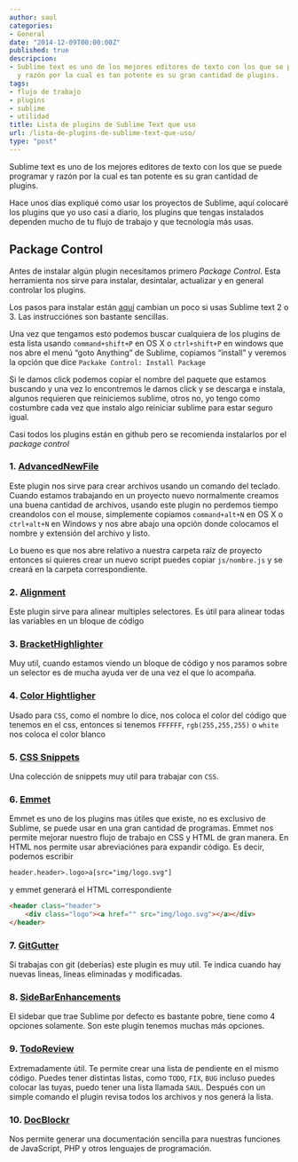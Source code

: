 ```yaml
---
author: saul
categories:
- General
date: "2014-12-09T00:00:00Z"
published: true
descripcion:
- Sublime text es uno de los mejores editores de texto con los que se puede programar
  y razón por la cual es tan potente es su gran cantidad de plugins.
tags:
- flujo de trabajo
- plugins
- sublime
- utilidad
title: Lista de plugins de Sublime Text que uso
url: /lista-de-plugins-de-sublime-text-que-uso/
type: "post"
---
```


Sublime text es uno de los mejores editores de texto con los que se puede programar y razón por la cual es tan potente es su gran cantidad de plugins.

Hace unos días expliqué como usar los proyectos de Sublime, aquí colocaré los plugins que yo uso casi a diario, los plugins que tengas instalados dependen mucho de tu flujo de trabajo y que tecnología más usas.  

## Package Control

Antes de instalar algún plugin necesitamos primero *Package Control*. Esta herramienta nos sirve para instalar, desintalar, actualizar y en general controlar los plugins.

Los pasos para instalar están [aquí][1] cambian un poco si usas Sublime text 2 o 3. Las instrucciónes son bastante sencillas.

Una vez que tengamos esto podemos buscar cualquiera de los plugins de esta lista usando `command+shift+P` en OS X o `ctrl+shift+P` en windows que nos abre el menú &#8220;goto Anything&#8221; de Sublime, copiamos &#8220;install&#8221; y veremos la opción que dice `Packake Control: Install Package`

Si le damos click podemos copiar el nombre del paquete que estamos buscando y una vez lo encontremos le damos click y se descarga e instala, algunos requieren que reiniciemos sublime, otros no, yo tengo como costumbre cada vez que instalo algo reiniciar sublime para estar seguro igual.

Casi todos los plugins están en github pero se recomienda instalarlos por el *package control*

### 1. [AdvancedNewFile][2]

Este plugin nos sirve para crear archivos usando un comando del teclado. Cuando estamos trabajando en un proyecto nuevo normalmente creamos una buena cantidad de archivos, usando este plugin no perdemos tiempo creandolos con el mouse, simplemente copiamos `command+alt+N` en OS X o `ctrl+alt+N` en Windows y nos abre abajo una opción donde colocamos el nombre y extensión del archivo y listo.

Lo bueno es que nos abre relativo a nuestra carpeta raíz de proyecto entonces si quieres crear un nuevo script puedes copiar `js/nombre.js` y se creará en la carpeta correspondiente.

### 2. [Alignment][3]

Este plugin sirve para alinear multiples selectores. Es útil para alinear todas las variables en un bloque de código

### 3. [BracketHighlighter][4]

Muy util, cuando estamos viendo un bloque de código y nos paramos sobre un selector es de mucha ayuda ver de una vez el que lo acompaña.

### 4. [Color Hightligher][5]

Usado para `CSS`, como el nombre lo dice, nos coloca el color del código que tenemos en el css, entonces si tenemos `FFFFFF`, `rgb(255,255,255)` o `white` nos coloca el color blanco

### 5. [CSS Snippets][6]

Una colección de snippets muy util para trabajar con `CSS`.

### 6. [Emmet][7]

Emmet es uno de los plugins mas útiles que existe, no es exclusivo de Sublime, se puede usar en una gran cantidad de programas. Emmet nos permite mejorar nuestro flujo de trabajo en CSS y HTML de gran manera. En HTML nos permite usar abreviaciónes para expandir código. Es decir, podemos escribir
```html
header.header>.logo>a[src="img/logo.svg"]
```

y emmet generará el HTML correspondiente

```html
<header class="header">
    <div class="logo"><a href="" src="img/logo.svg"></a></div>
</header>
```

### 7. [GitGutter][8]

Si trabajas con git (deberías) este plugin es muy util. Te indica cuando hay nuevas lineas, lineas eliminadas y modificadas.

### 8. [SideBarEnhancements][9]

El sidebar que trae Sublime por defecto es bastante pobre, tiene como 4 opciones solamente. Son este plugin tenemos muchas más opciones.

### 9. [TodoReview][10]

Extremadamente útil. Te permite crear una lista de pendiente en el mismo código. Puedes tener distintas listas, como `TODO`, `FIX`, `BUG` incluso puedes colocar las tuyas, puedo tener una lista llamada `SAUL`. Después con un simple comando el plugin revisa todos los archivos y nos generá la lista.

### 10. [DocBlockr][11]

Nos permite generar una documentación sencilla para nuestras funciones de JavaScript, PHP y otros lenguajes de programación.

 [1]: https://sublime.wbond.net/installation
 [2]: https://github.com/skuroda/Sublime-AdvancedNewFile
 [3]: http://wbond.net/sublime_packages/alignment
 [4]: https://github.com/facelessuser/BracketHighlighter
 [5]: https://github.com/Monnoroch/ColorHighlighter
 [6]: https://github.com/joshnh/CSS-Snippets
 [7]: http://emmet.io/
 [8]: https://github.com/jisaacks/GitGutter
 [9]: https://github.com/titoBouzout/SideBarEnhancements
 [10]: https://sublime.wbond.net/packages/TodoReview
 [11]: https://github.com/spadgos/sublime-jsdocs